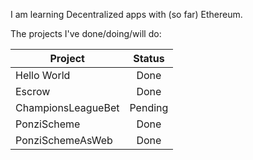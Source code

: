 I am learning Decentralized apps with (so far) Ethereum.

The projects I've done/doing/will do:

|  Project           | Status  |
|--------------------|:-------:|
| Hello World        | Done    |
| Escrow             | Done    |
| ChampionsLeagueBet | Pending |
| PonziScheme        | Done    |
| PonziSchemeAsWeb   | Done    |